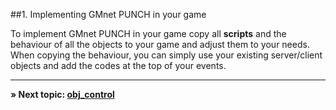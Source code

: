 ##1. Implementing GMnet PUNCH in your game

To implement GMnet PUNCH in your game copy all **scripts** and the behaviour of all the objects to your game and adjust them to your needs. When copying the behaviour, you can simply use your existing server/client objects and add the codes at the top of your events.

---

**» Next topic: [obj_control](tutorial/2_obj_control)**
